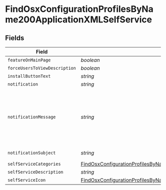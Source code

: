 # FindOsxConfigurationProfilesByName200ApplicationXMLSelfService


## Fields

| Field                                                                                                                                                                                                 | Type                                                                                                                                                                                                  | Required                                                                                                                                                                                              | Description                                                                                                                                                                                           | Example                                                                                                                                                                                               |
| ----------------------------------------------------------------------------------------------------------------------------------------------------------------------------------------------------- | ----------------------------------------------------------------------------------------------------------------------------------------------------------------------------------------------------- | ----------------------------------------------------------------------------------------------------------------------------------------------------------------------------------------------------- | ----------------------------------------------------------------------------------------------------------------------------------------------------------------------------------------------------- | ----------------------------------------------------------------------------------------------------------------------------------------------------------------------------------------------------- |
| `featureOnMainPage`                                                                                                                                                                                   | *boolean*                                                                                                                                                                                             | :heavy_minus_sign:                                                                                                                                                                                    | N/A                                                                                                                                                                                                   |                                                                                                                                                                                                       |
| `forceUsersToViewDescription`                                                                                                                                                                         | *boolean*                                                                                                                                                                                             | :heavy_minus_sign:                                                                                                                                                                                    | N/A                                                                                                                                                                                                   |                                                                                                                                                                                                       |
| `installButtonText`                                                                                                                                                                                   | *string*                                                                                                                                                                                              | :heavy_minus_sign:                                                                                                                                                                                    | N/A                                                                                                                                                                                                   | Install                                                                                                                                                                                               |
| `notification`                                                                                                                                                                                        | *string*                                                                                                                                                                                              | :heavy_minus_sign:                                                                                                                                                                                    | N/A                                                                                                                                                                                                   |                                                                                                                                                                                                       |
| `notificationMessage`                                                                                                                                                                                 | *string*                                                                                                                                                                                              | :heavy_minus_sign:                                                                                                                                                                                    | N/A                                                                                                                                                                                                   | You need access to corporate resources. Install this profile to get the premium WiFis.                                                                                                                |
| `notificationSubject`                                                                                                                                                                                 | *string*                                                                                                                                                                                              | :heavy_minus_sign:                                                                                                                                                                                    | N/A                                                                                                                                                                                                   | Install Me!!!                                                                                                                                                                                         |
| `selfServiceCategories`                                                                                                                                                                               | [FindOsxConfigurationProfilesByName200ApplicationXMLSelfServiceSelfServiceCategories](../../models/operations/findosxconfigurationprofilesbyname200applicationxmlselfserviceselfservicecategories.md) | :heavy_minus_sign:                                                                                                                                                                                    | N/A                                                                                                                                                                                                   |                                                                                                                                                                                                       |
| `selfServiceDescription`                                                                                                                                                                              | *string*                                                                                                                                                                                              | :heavy_minus_sign:                                                                                                                                                                                    | N/A                                                                                                                                                                                                   |                                                                                                                                                                                                       |
| `selfServiceIcon`                                                                                                                                                                                     | [FindOsxConfigurationProfilesByName200ApplicationXMLSelfServiceSelfServiceIcon](../../models/operations/findosxconfigurationprofilesbyname200applicationxmlselfserviceselfserviceicon.md)             | :heavy_minus_sign:                                                                                                                                                                                    | N/A                                                                                                                                                                                                   |                                                                                                                                                                                                       |